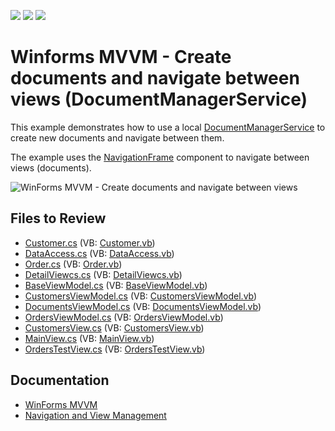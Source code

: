 <!-- default badges list -->
![](https://img.shields.io/endpoint?url=https://codecentral.devexpress.com/api/v1/VersionRange/128614823/17.1.4%2B)
[![](https://img.shields.io/badge/Open_in_DevExpress_Support_Center-FF7200?style=flat-square&logo=DevExpress&logoColor=white)](https://supportcenter.devexpress.com/ticket/details/T542778)
[![](https://img.shields.io/badge/📖_How_to_use_DevExpress_Examples-e9f6fc?style=flat-square)](https://docs.devexpress.com/GeneralInformation/403183)
<!-- default badges end -->

# Winforms MVVM - Create documents and navigate between views (DocumentManagerService)

This example demonstrates how to use a local [DocumentManagerService](https://docs.devexpress.com/WindowsForms/114024/build-an-application/winforms-mvvm/design-time-support/control-based-services) to create new documents and navigate between them.

The example uses the [NavigationFrame]() component to navigate between views (documents).

![WinForms MVVM - Create documents and navigate between views](https://raw.githubusercontent.com/DevExpress-Examples/how-to-create-documents-and-navigate-between-views-by-using-documentmanagerservice-t542778/17.1.4%2B/media/winforms-mvvm-navigation-service.gif)


## Files to Review

* [Customer.cs](./CS/WindowsApplication3/MVVM/Data/Customer.cs) (VB: [Customer.vb](./VB/WindowsApplication3/MVVM/Data/Customer.vb))
* [DataAccess.cs](./CS/WindowsApplication3/MVVM/Data/DataAccess.cs) (VB: [DataAccess.vb](./VB/WindowsApplication3/MVVM/Data/DataAccess.vb))
* [Order.cs](./CS/WindowsApplication3/MVVM/Data/Order.cs) (VB: [Order.vb](./VB/WindowsApplication3/MVVM/Data/Order.vb))
* [DetailViewcs.cs](./CS/WindowsApplication3/MVVM/DetailViewcs.cs) (VB: [DetailViewcs.vb](./VB/WindowsApplication3/MVVM/DetailViewcs.vb))
* [BaseViewModel.cs](./CS/WindowsApplication3/MVVM/ViewModels/BaseViewModel.cs) (VB: [BaseViewModel.vb](./VB/WindowsApplication3/MVVM/ViewModels/BaseViewModel.vb))
* [CustomersViewModel.cs](./CS/WindowsApplication3/MVVM/ViewModels/CustomersViewModel.cs) (VB: [CustomersViewModel.vb](./VB/WindowsApplication3/MVVM/ViewModels/CustomersViewModel.vb))
* [DocumentsViewModel.cs](./CS/WindowsApplication3/MVVM/ViewModels/DocumentsViewModel.cs) (VB: [DocumentsViewModel.vb](./VB/WindowsApplication3/MVVM/ViewModels/DocumentsViewModel.vb))
* [OrdersViewModel.cs](./CS/WindowsApplication3/MVVM/ViewModels/OrdersViewModel.cs) (VB: [OrdersViewModel.vb](./VB/WindowsApplication3/MVVM/ViewModels/OrdersViewModel.vb))
* [CustomersView.cs](./CS/WindowsApplication3/MVVM/Views/CustomersView.cs) (VB: [CustomersView.vb](./VB/WindowsApplication3/MVVM/Views/CustomersView.vb))
* [MainView.cs](./CS/WindowsApplication3/MVVM/Views/MainView.cs) (VB: [MainView.vb](./VB/WindowsApplication3/MVVM/Views/MainView.vb))
* [OrdersTestView.cs](./CS/WindowsApplication3/MVVM/Views/OrdersTestView.cs) (VB: [OrdersTestView.vb](./VB/WindowsApplication3/MVVM/Views/OrdersTestView.vb))


## Documentation

* [WinForms MVVM](https://docs.devexpress.com/WindowsForms/113955/build-an-application/winforms-mvvm)
* [Navigation and View Management](https://docs.devexpress.com/WindowsForms/114173/build-an-application/winforms-mvvm/concepts/view-management)
